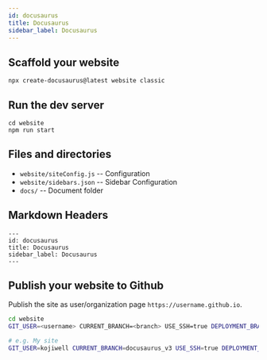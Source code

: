 ```yaml
---
id: docusaurus
title: Docusaurus
sidebar_label: Docusaurus
---
```


## Scaffold your website

```
npx create-docusaurus@latest website classic
```

## Run the dev server

```
cd website
npm run start
```

## Files and directories

* `website/siteConfig.js` -- Configuration
* `website/sidebars.json` -- Sidebar Configuration
* `docs/` -- Document folder

## Markdown Headers

```
---
id: docusaurus
title: Docusaurus
sidebar_label: Docusaurus
---
```

## Publish your website to Github

Publish the site as user/organization page `https://username.github.io`.

``` sh
cd website
GIT_USER=<username> CURRENT_BRANCH=<branch> USE_SSH=true DEPLOYMENT_BRANCH=<branch> yarn run deploy

# e.g. My site
GIT_USER=kojiwell CURRENT_BRANCH=docusaurus_v3 USE_SSH=true DEPLOYMENT_BRANCH=master yarn run deploy
```
